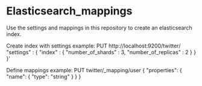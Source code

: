 # Elasticsearch_mappings

Use the settings and mappings in this repository to create an elasticsearch index.

Create index with settings example:
PUT http://localhost:9200/twitter/
    "settings" : {
        "index" : {
            "number_of_shards" : 3,
            "number_of_replicas" : 2
        }
    }
}'

Define mappings example:
PUT twitter/_mapping/user 
{
  "properties": {
    "name": {
      "type": "string"
    }
  }
}
